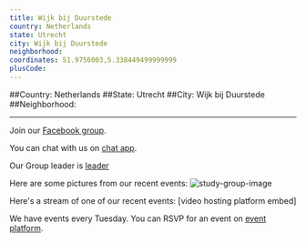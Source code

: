```yaml
---
title: Wijk bij Duurstede
country: Netherlands
state: Utrecht
city: Wijk bij Duurstede
neighborhood: 
coordinates: 51.9756003,5.338449499999999
plusCode:
---
```


##Country: Netherlands
##State: Utrecht
##City: Wijk bij Duurstede
##Neighborhood: 
*****
Join our [Facebook group](https://www.facebook.com/groups/free.code.camp.wijkbijduurstede).

You can chat with us on [chat app]().

Our Group leader is [leader]()

Here are some pictures from our recent events:
![study-group-image]()

Here's a stream of one of our recent events:
[video hosting platform embed]

We have events every Tuesday. You can RSVP for an event on [event platform]().
